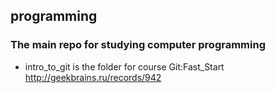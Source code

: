 ## programming
### The main repo for studying computer programming

* intro_to_git is the folder for course Git:Fast_Start http://geekbrains.ru/records/942
